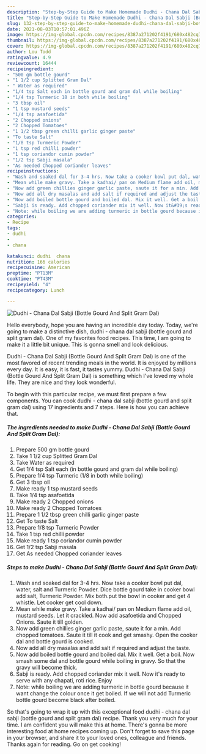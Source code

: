 ```yaml
---
description: "Step-by-Step Guide to Make Homemade Dudhi - Chana Dal Sabji (Bottle Gourd And Split Gram Dal)"
title: "Step-by-Step Guide to Make Homemade Dudhi - Chana Dal Sabji (Bottle Gourd And Split Gram Dal)"
slug: 132-step-by-step-guide-to-make-homemade-dudhi-chana-dal-sabji-bottle-gourd-and-split-gram-dal
date: 2021-08-03T10:57:01.496Z
image: https://img-global.cpcdn.com/recipes/8387a271202f4191/680x482cq70/dudhi-chana-dal-sabji-bottle-gourd-and-split-gram-dal-recipe-main-photo.jpg
thumbnail: https://img-global.cpcdn.com/recipes/8387a271202f4191/680x482cq70/dudhi-chana-dal-sabji-bottle-gourd-and-split-gram-dal-recipe-main-photo.jpg
cover: https://img-global.cpcdn.com/recipes/8387a271202f4191/680x482cq70/dudhi-chana-dal-sabji-bottle-gourd-and-split-gram-dal-recipe-main-photo.jpg
author: Lou Todd
ratingvalue: 4.9
reviewcount: 16444
recipeingredient:
- "500 gm bottle gourd"
- "1 1/2 cup Splitted Gram Dal"
- " Water as required"
- "1/4 tsp Salt each in bottle gourd and gram dal while boiling"
- "1/4 tsp Turmeric 18 in both while boiling"
- "3 tbsp oil"
- "1 tsp mustard seeds"
- "1/4 tsp asafoetida"
- "2 Chopped onions"
- "2 Chopped Tomatoes"
- "1 1/2 tbsp green chilli garlic ginger paste"
- "To taste Salt"
- "1/8 tsp Turmeric Powder"
- "1 tsp red chilli powder"
- "1 tsp coriandor cumin powder"
- "1/2 tsp Sabji masala"
- "As needed Chopped coriander leaves"
recipeinstructions:
- "Wash and soaked dal for 3-4 hrs. Now take a cooker bowl put dal, water, salt and Turmeric Powder. Dice bottle gourd take in cooker bowl add salt, Turmeric Powder. Mix both.put the bowl in cooker and get 4 whistle. Let cooker get cool down."
- "Mean while make gravy. Take a kadhai/ pan on Medium flame add oil, mustard seeds. Let it crackled. Now add asafoetida and Chopped Onions. Saute it till golden."
- "Now add green chillies ginger garlic paste, saute it for a min. Add chopped tomatoes. Saute it till it cook and get smashy. Open the cooker dal and bottle gourd is cooked."
- "Now add all dry masalas and add salt if required and adjust the taste."
- "Now add boiled bottle gourd and boiled dal. Mix it well. Get a boil. Now smash some dal and bottle gourd while boiling in gravy. So that the gravy will become thick."
- "Sabji is ready. Add chopped coriander mix it well. Now it&#39;s ready to serve with any chapati, roti rice. Enjoy"
- "Note: while boiling we are adding turmeric in bottle gourd because it want change the colour once it get boiled. If we will not add Turmeric bottle gourd become black after boiled."
categories:
- Recipe
tags:
- dudhi
- 
- chana

katakunci: dudhi  chana 
nutrition: 166 calories
recipecuisine: American
preptime: "PT13M"
cooktime: "PT43M"
recipeyield: "4"
recipecategory: Lunch

---
```



![Dudhi - Chana Dal Sabji (Bottle Gourd And Split Gram Dal)](https://img-global.cpcdn.com/recipes/8387a271202f4191/680x482cq70/dudhi-chana-dal-sabji-bottle-gourd-and-split-gram-dal-recipe-main-photo.jpg)

Hello everybody, hope you are having an incredible day today. Today, we're going to make a distinctive dish, dudhi - chana dal sabji (bottle gourd and split gram dal). One of my favorites food recipes. This time, I am going to make it a little bit unique. This is gonna smell and look delicious.

Dudhi - Chana Dal Sabji (Bottle Gourd And Split Gram Dal) is one of the most favored of recent trending meals in the world. It is enjoyed by millions every day. It is easy, it is fast, it tastes yummy. Dudhi - Chana Dal Sabji (Bottle Gourd And Split Gram Dal) is something which I've loved my whole life. They are nice and they look wonderful.




To begin with this particular recipe, we must first prepare a few components. You can cook dudhi - chana dal sabji (bottle gourd and split gram dal) using 17 ingredients and 7 steps. Here is how you can achieve that.

<!--inarticleads1-->

##### The ingredients needed to make Dudhi - Chana Dal Sabji (Bottle Gourd And Split Gram Dal):

1. Prepare 500 gm bottle gourd
1. Take 1 1/2 cup Splitted Gram Dal
1. Take  Water as required
1. Get 1/4 tsp Salt each (in bottle gourd and gram dal while boiling)
1. Prepare 1/4 tsp Turmeric (1/8 in both while boiling)
1. Get 3 tbsp oil
1. Make ready 1 tsp mustard seeds
1. Take 1/4 tsp asafoetida
1. Make ready 2 Chopped onions
1. Make ready 2 Chopped Tomatoes
1. Prepare 1 1/2 tbsp green chilli garlic ginger paste
1. Get To taste Salt
1. Prepare 1/8 tsp Turmeric Powder
1. Take 1 tsp red chilli powder
1. Make ready 1 tsp coriandor cumin powder
1. Get 1/2 tsp Sabji masala
1. Get As needed Chopped coriander leaves




<!--inarticleads2-->

##### Steps to make Dudhi - Chana Dal Sabji (Bottle Gourd And Split Gram Dal):

1. Wash and soaked dal for 3-4 hrs. Now take a cooker bowl put dal, water, salt and Turmeric Powder. Dice bottle gourd take in cooker bowl add salt, Turmeric Powder. Mix both.put the bowl in cooker and get 4 whistle. Let cooker get cool down.
1. Mean while make gravy. Take a kadhai/ pan on Medium flame add oil, mustard seeds. Let it crackled. Now add asafoetida and Chopped Onions. Saute it till golden.
1. Now add green chillies ginger garlic paste, saute it for a min. Add chopped tomatoes. Saute it till it cook and get smashy. Open the cooker dal and bottle gourd is cooked.
1. Now add all dry masalas and add salt if required and adjust the taste.
1. Now add boiled bottle gourd and boiled dal. Mix it well. Get a boil. Now smash some dal and bottle gourd while boiling in gravy. So that the gravy will become thick.
1. Sabji is ready. Add chopped coriander mix it well. Now it&#39;s ready to serve with any chapati, roti rice. Enjoy
1. Note: while boiling we are adding turmeric in bottle gourd because it want change the colour once it get boiled. If we will not add Turmeric bottle gourd become black after boiled.




So that's going to wrap it up with this exceptional food dudhi - chana dal sabji (bottle gourd and split gram dal) recipe. Thank you very much for your time. I am confident you will make this at home. There's gonna be more interesting food at home recipes coming up. Don't forget to save this page in your browser, and share it to your loved ones, colleague and friends. Thanks again for reading. Go on get cooking!
